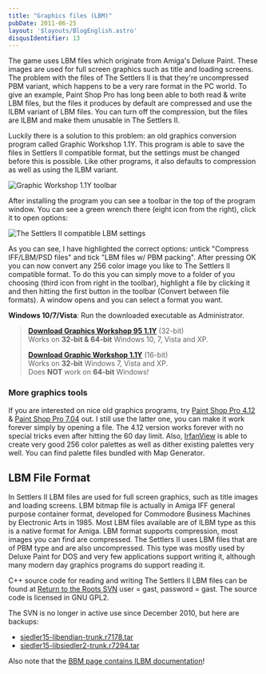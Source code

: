 ```yaml
---
title: "Graphics files (LBM)"
pubDate: 2011-06-25
layout: '$layouts/BlogEnglish.astro'
disqusIdentifier: 13
---
```


The game uses LBM files which originate from Amiga's Deluxe Paint. These images are used for full screen graphics such as title and loading screens. The problem with the files of The Settlers II is that they're uncompressed PBM variant, which happens to be a very rare format in the PC world. To give an example, Paint Shop Pro has long been able to both read & write LBM files, but the files it produces by default are compressed and use the ILBM variant of LBM files. You can turn off the compression, but the files are ILBM and make them unusable in The Settlers II.

Luckily there is a solution to this problem: an old graphics conversion program called Graphic Workshop 1.1Y. This program is able to save the files in Settlers II compatible format, but the settings must be changed before this is possible. Like other programs, it also defaults to compression as well as using the ILBM variant.

![Graphic Workshop 1.1Y toolbar](/modding/graphic_workshop_11y_toolbar.png)

After installing the program you can see a toolbar in the top of the program window. You can see a green wrench there (eight icon from the right), click it to open options:

![The Settlers II compatible LBM settings](/modding/graphic_workshop_11y_lbm.png)

As you can see, I have highlighted the correct options: untick "Compress IFF/LBM/PSD files" and tick "LBM files w/ PBM packing". After pressing OK you can now convert any 256 color image you like to The Settlers II compatible format. To do this you can simply move to a folder of you choosing (third icon from right in the toolbar), highlight a file by clicking it and then hitting the first button in the toolbar (Convert between file formats). A window opens and you can select a format you want.

**Windows 10/7/Vista**: Run the downloaded executable as Administrator.

> [**Download Graphics Workshop 95 1.1Y**](/wp-content/uploads/2011/06/gwsw95.exe) (32-bit)<br />Works on **32-bit & 64-bit** Windows 10, 7, Vista and XP.
>
> [**Download Graphic Workshop 1.1Y**](/modding/gwswin11.exe) (16-bit)<br />Works on **32-bit** Windows 7, Vista and XP.<br />Does **NOT** work on **64-bit** Windows!

### More graphics tools

If you are interested on nice old graphics programs, try [Paint Shop Pro 4.12](https://piittinen.name/files/psp412.exe) & [Paint Shop Pro 7.04](https://piittinen.name/files/psp704.exe) out. I still use the latter one, you can make it work forever simply by opening a file. The 4.12 version works forever with no special tricks even after hitting the 60 day limit. Also, [IrfanView](https://www.irfanview.com/) is able to create very good 256 color palettes as well as dither existing palettes very well. You can find palette files bundled with Map Generator.

## LBM File Format

In Settlers II LBM files are used for full screen graphics, such as title images and loading screens. LBM bitmap file is actually in Amiga IFF general purpose container format, developed for Commodore Business Machines by Electronic Arts in 1985. Most LBM files available are of ILBM type as this is a native format for Amiga. LBM format supports compression, most images you can find are compressed. The Settlers II uses LBM files that are of PBM type and are also uncompressed. This type was mostly used by Deluxe Paint for DOS and very few applications support writing it, although many modern day graphics programs do support reading it.

C++ source code for reading and writing The Settlers II LBM files can be found at [Return to the Roots SVN](https://svn.siedler25.org/wsvn/siedler15/libsiedler2/trunk/src/) user = gast, password = gast. The source code is licensed in GNU GPL2.

The SVN is no longer in active use since December 2010, but here are backups:

- [siedler15-libendian-trunk.r7178.tar](/wp-content/uploads/2011/07/siedler15-libendian-trunk.r7178.tar.gz)
- [siedler15-libsiedler2-trunk.r7294.tar](/wp-content/uploads/2011/07/siedler15-libsiedler2-trunk.r7294.tar.gz)

Also note that the [BBM page contains ILBM documentation](/documentation/bbm-file-format/ "BBM File Format")!
